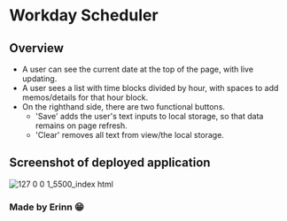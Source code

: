 # Workday Scheduler 

## Overview
* A user can see the current date at the top of the page, with live updating.
* A user sees a list with time blocks divided by hour, with spaces to add memos/details for that hour block. 
* On the righthand side, there are two functional buttons. 
  * 'Save' adds the user's text inputs to local storage, so that data remains on page refresh.
  * 'Clear' removes all text from view/the local storage.

## Screenshot of deployed application
![127 0 0 1_5500_index html](https://user-images.githubusercontent.com/90404513/141700588-0739d077-2465-425a-9f3c-f1cab41bf4cc.png)


### Made by Erinn 😁
